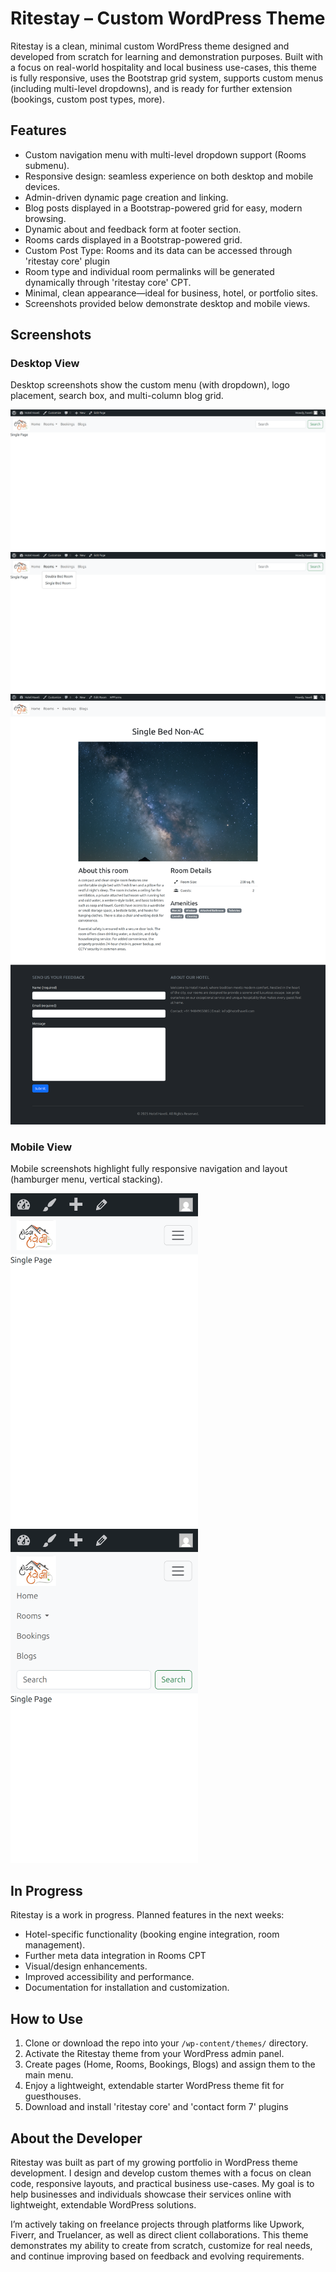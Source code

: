 # Ritestay – Custom WordPress Theme

Ritestay is a clean, minimal custom WordPress theme designed and developed from scratch for learning and demonstration purposes. Built with a focus on real-world hospitality and local business use-cases, this theme is fully responsive, uses the Bootstrap grid system, supports custom menus (including multi-level dropdowns), and is ready for further extension (bookings, custom post types, more).

## Features

- Custom navigation menu with multi-level dropdown support (Rooms submenu).
- Responsive design: seamless experience on both desktop and mobile devices.
- Admin-driven dynamic page creation and linking.
- Blog posts displayed in a Bootstrap-powered grid for easy, modern browsing.
- Dynamic about and feedback form at footer section.
- Rooms cards displayed in a Bootstrap-powered grid.
- Custom Post Type: Rooms and its data can be accessed through 'ritestay core' plugin
- Room type and individual room permalinks will be generated dynamically through 'ritestay core' CPT.
- Minimal, clean appearance—ideal for business, hotel, or portfolio sites.
- Screenshots provided below demonstrate desktop and mobile views.

## Screenshots

### Desktop View

Desktop screenshots show the custom menu (with dropdown), logo placement, search box, and multi-column blog grid.

<img src="screenshots/localhost_mythemeproject_rooms_.png" alt="Desktop Screenshot 1" width="600" />
<img src="screenshots/localhost_mythemeproject_rooms_ (1).png" alt="Desktop Screenshot 2" width="600" />
<img src="screenshots/single_room_page.png" alt="Desktop Screenshot 3" width="600" />


### Mobile View

Mobile screenshots highlight fully responsive navigation and layout (hamburger menu, vertical stacking).


<img src="screenshots/localhost_mythemeproject_rooms_(iPhone SE).png" alt="Mobile Screenshot 1" width="300" />
<img src="screenshots/localhost_mythemeproject_rooms_(iPhone SE) (1).png" alt="Mobile Screenshot 2" width="300" />


## In Progress

Ritestay is a work in progress. Planned features in the next weeks:

- Hotel-specific functionality (booking engine integration, room management).
- Further meta data integration in Rooms CPT
- Visual/design enhancements.
- Improved accessibility and performance.
- Documentation for installation and customization.

## How to Use

1. Clone or download the repo into your `/wp-content/themes/` directory.
2. Activate the Ritestay theme from your WordPress admin panel.
3. Create pages (Home, Rooms, Bookings, Blogs) and assign them to the main menu.
4. Enjoy a lightweight, extendable starter WordPress theme fit for guesthouses.
5. Download and install 'ritestay core' and 'contact form 7' plugins

## About the Developer

Ritestay was built as part of my growing portfolio in WordPress theme development. I design and develop custom themes with a focus on clean code, responsive layouts, and practical business use-cases. My goal is to help businesses and individuals showcase their services online with lightweight, extendable WordPress solutions.

I’m actively taking on freelance projects through platforms like Upwork, Fiverr, and Truelancer, as well as direct client collaborations. This theme demonstrates my ability to create from scratch, customize for real needs, and continue improving based on feedback and evolving requirements.
